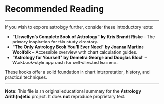 # Recommended Reading

---

If you wish to explore astrology further, consider these introductory texts:

- **"Llewellyn’s Complete Book of Astrology" by Kris Brandt Riske** – The primary inspiration for this study directory.
- **"The Only Astrology Book You’ll Ever Need" by Joanna Martine Woolfolk** – Accessible overview with chart calculation guides.
- **"Astrology for Yourself" by Demetra George and Douglas Bloch** – Workbook-style approach for self-directed learners.

These books offer a solid foundation in chart interpretation, history, and practical techniques.

---

**Note:**
This file is an original educational summary for the **Astrology Arith(m)etic** project. It does **not** reproduce proprietary text.

